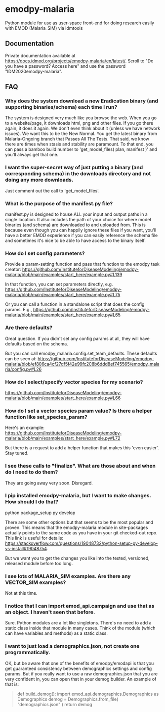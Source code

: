 # emodpy-malaria
Python module for use as user-space front-end for doing research easily with EMOD (Malaria_SIM) via idmtools

## Documentation

Private documentation available at https://docs.idmod.org/projects/emodpy-malaria/en/latest/. Scroll to "Do you have a password? Access here" and use the password "IDM2020emodpy-malaria".

## FAQ

### Why does the system download a new Eradication binary (and supporting binaries/schema) each time I run?

The system is designed very much like you browse the web. When you go to a website/page, it downloads html, png and other files. If you go there again, it does it again. We don't even think about it (unless we have network issues). We want this to be the New Normal. You get the latest binary from Malaria-Ongoing branch that Passes All The Tests. That said, we know there are times when stasis and stability are paramount. To that end, you can pass a bamboo build number to 'get_model_files( plan, manifest )' and you'll always get that one.

### I want the super-secret way of just putting a binary (and corresponding schema) in the downloads directory and not doing any more downloads.

Just comment out the call to 'get_model_files'. 

### What is the purpose of the manifest.py file?

manifest.py is designed to house ALL your input and output paths in a single location. It also includes the path of your choice for where model binaries (and schema) are downloaded to and uploaded from. This is because even though you can happily ignore these files if you want, you'll have a better EMOD experience if you can easily reference the schema file and sometimes it's nice to be able to have access to the binary itself.

### How do I set config parameters?

Provide a param-setting function and pass that function to the emodpy task creator:
https://github.com/InstituteforDiseaseModeling/emodpy-malaria/blob/main/examples/start_here/example.py#L139

In that function, you can set parameters directly, e.g.
https://github.com/InstituteforDiseaseModeling/emodpy-malaria/blob/main/examples/start_here/example.py#L75

Or you can call a function in a standalone script that does the config params. E.g.,
https://github.com/InstituteforDiseaseModeling/emodpy-malaria/blob/main/examples/start_here/example.py#L65

### Are there defaults?

Great question. If you didn't set any config params at all, they will have defaults based on the schema.

But you can call emodpy_malaria.config.set_team_defaults. These defaults can be seen at:
https://github.com/InstituteforDiseaseModeling/emodpy-malaria/blob/ef806ca4cf27df5f42e99fc208b6ddd8ef745565/emodpy_malaria/config.py#L26

### How do I select/specify vector species for my scenario?

https://github.com/InstituteforDiseaseModeling/emodpy-malaria/blob/main/examples/start_here/example.py#L66

### How do I set a vector species param value? Is there a helper function like set_species_param?

Here's an example:
https://github.com/InstituteforDiseaseModeling/emodpy-malaria/blob/main/examples/start_here/example.py#L72

But there is a request to add a helper function that makes this 'even easier'. Stay tuned.

### I see these calls to "finalize". What are those about and when do I need to do them?

They are going away very soon. Disregard.

### I pip installed emodpy-malaria, but I want to make changes. How should I do that?

python package_setup.py develop

There are some other options but that seems to be the most popular and proven. This means that the emodpy-malaria module in site-packages actually points to the same code as you have in your git checked-out repo. This link is useful for details: https://stackoverflow.com/questions/19048732/python-setup-py-develop-vs-install#19048754.

But we want you to get the changes you like into the tested, versioned, released module before too long.

### I see lots of MALARIA_SIM examples. Are there any VECTOR_SIM examples?

Not at this time.

### I notice that I can import emod_api.campaign and use that as an object. I haven't seen that before.

Sure. Python modules are a lot like singletons. There's no need to add a static class inside that module in many cases. Think of the module (which can have variables and methods) as a static class.

### I want to just load a demographics.json, not create one programmatically.

OK, but be aware that one of the benefits of emodpy/emodapi is that you get guaranteed consistency between demographics settings and config params. But if you really want to use a raw demographics.json that you are very confident in, you can open that in your demog builder. An example of that is:
 
> def build_demog():
>     import emod_api.demographics.Demographics as Demographics
>     demog = Demographics.from_file( "demographics.json" )
>     return demog

